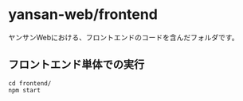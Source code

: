 # yansan-web/frontend
ヤンサンWebにおける、フロントエンドのコードを含んだフォルダです。

## フロントエンド単体での実行
```
cd frontend/
npm start
```

